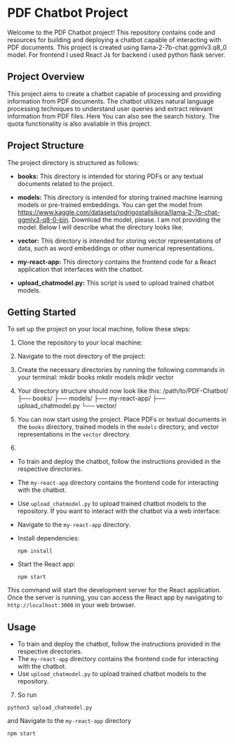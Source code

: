 # PDF Chatbot Project

Welcome to the PDF Chatbot project! This repository contains code and resources for building and deploying a chatbot capable of interacting with PDF documents. This project is created using llama-2-7b-chat.ggmlv3.q8_0 model. For frontend I used React Js for backend i used python flask server.

## Project Overview

This project aims to create a chatbot capable of processing and providing information from PDF documents. The chatbot utilizes natural language processing techniques to understand user queries and extract relevant information from PDF files. Here You can also see the search history. The quota  functionality is also avaliable in this project.

## Project Structure

The project directory is structured as follows:

- **books:** This directory is intended for storing PDFs or any textual documents related to the project.
  
- **models:** This directory is intended for storing trained machine learning models or pre-trained embeddings. You can get the model from https://www.kaggle.com/datasets/rodrigostallsikora/llama-2-7b-chat-ggmlv3-q8-0-bin. Download the model, please. I am not providing the model. Below I will describe what the directory looks like.
  
- **vector:** This directory is intended for storing vector representations of data, such as word embeddings or other numerical representations.
  
- **my-react-app:** This directory contains the frontend code for a React application that interfaces with the chatbot.
  
- **upload_chatmodel.py:** This script is used to upload trained chatbot models.

## Getting Started

To set up the project on your local machine, follow these steps:

1. Clone the repository to your local machine:
2. Navigate to the root directory of the project:
3. Create the necessary directories by running the following commands in your terminal:
   mkdir books
   mkdir models
   mkdir vector
4. Your directory structure should now look like this:
/path/to/PDF-Chatbot/
├── books/
├── models/
├── my-react-app/
├── upload_chatmodel.py
└── vector/

5. You can now start using the project. Place PDFs or textual documents in the `books` directory, trained models in the `models` directory, and vector representations in the `vector` directory.

6.
- To train and deploy the chatbot, follow the instructions provided in the respective directories.
- The `my-react-app` directory contains the frontend code for interacting with the chatbot.
- Use `upload_chatmodel.py` to upload trained chatbot models to the repository.
If you want to interact with the chatbot via a web interface:

- Navigate to the `my-react-app` directory.
- Install dependencies:

  ```
  npm install
  ```

- Start the React app:

  ```
  npm start
  ```

This command will start the development server for the React application. Once the server is running, you can access the React app by navigating to `http://localhost:3000` in your web browser.

## Usage

- To train and deploy the chatbot, follow the instructions provided in the respective directories.
- The `my-react-app` directory contains the frontend code for interacting with the chatbot.
- Use `upload_chatmodel.py` to upload trained chatbot models to the repository.

7. So run
```
python3 upload_chatmodel.py
```
and Navigate to the `my-react-app` directory
```
npm start
```









